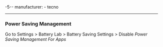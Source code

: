 -5--
manufacturer:
    - tecno

---

 ### Power Saving Management

Go to Settings > Battery Lab > Battery Saving Settings > Disable *Power Saving Management For Apps*
